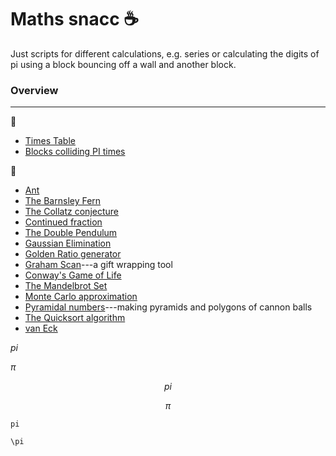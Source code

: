 # Maths snacc :coffee:

Just scripts for different calculations, e.g. series or calculating the digits of pi using a block bouncing off a wall and another block.

### Overview
------------
:file_folder:
* [Times Table](x_table)
* [Blocks colliding PI times](pygame)

:memo:
* [Ant](ant.py)
* [The Barnsley Fern](barnsley_fern.py)
* [The Collatz conjecture](Collatz.py)
* [Continued fraction](continued_frac.py)
* [The Double Pendulum](double_pend.py)
* [Gaussian Elimination](gauss_elim.py)
* [Golden Ratio generator](golden.py)
* [Graham Scan](graham_scan.py)---a gift wrapping tool
* [Conway's Game of Life](life.py)
* [The Mandelbrot Set](mandelbrot.py)
* [Monte Carlo approximation](monte_carlo.py)
* [Pyramidal numbers](pyramidal_number.py)---making pyramids and polygons of cannon balls
* [The Quicksort algorithm](quicksort.py)
* [van Eck](van_eck.py)

$pi$

$\pi$

$$ pi $$

$$ \pi $$

` pi `

` \pi `
